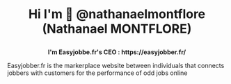# <p align="center">Hi I'm 👋 @nathanaelmontflore (Nathanael MONTFLORE) </p>
<p align="center"><b>I'm Easyjobbe.fr's CEO : https://easyjobber.fr/</b></p>
<p> Easyjobber.fr is the markerplace website between individuals that connects jobbers with customers for the performance of odd jobs online</p>




